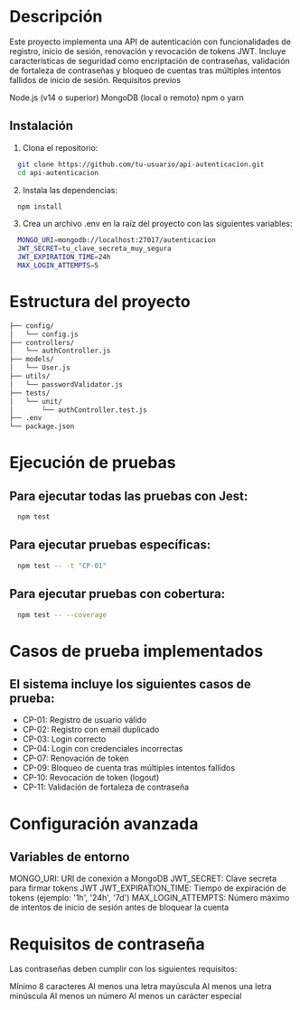 # Descripción
Este proyecto implementa una API de autenticación con funcionalidades de registro, inicio de sesión, renovación y revocación de tokens JWT. Incluye características de seguridad como encriptación de contraseñas, validación de fortaleza de contraseñas y bloqueo de cuentas tras múltiples intentos fallidos de inicio de sesión.
Requisitos previos

Node.js (v14 o superior)
MongoDB (local o remoto)
npm o yarn

## Instalación

1. Clona el repositorio:
```bash
  git clone https://github.com/tu-usuario/api-autenticacion.git
  cd api-autenticacion
```
2. Instala las dependencias:
```bash
  npm install
```
3. Crea un archivo .env en la raíz del proyecto con las siguientes variables:
```bash
  MONGO_URI=mongodb://localhost:27017/autenticacion
  JWT_SECRET=tu_clave_secreta_muy_segura
  JWT_EXPIRATION_TIME=24h
  MAX_LOGIN_ATTEMPTS=5
```
# Estructura del proyecto
```bash
├── config/
│   └── config.js
├── controllers/
│   └── authController.js
├── models/
│   └── User.js
├── utils/
│   └── passwordValidator.js
├── tests/
│   └── unit/
│       └── authController.test.js
├── .env
└── package.json
```
# Ejecución de pruebas
## Para ejecutar todas las pruebas con Jest:
```bash
  npm test
```
## Para ejecutar pruebas específicas:
```bash
  npm test -- -t "CP-01"
```
## Para ejecutar pruebas con cobertura:
```bash
  npm test -- --coverage
```

# Casos de prueba implementados
## El sistema incluye los siguientes casos de prueba:

- CP-01: Registro de usuario válido
- CP-02: Registro con email duplicado
- CP-03: Login correcto
- CP-04: Login con credenciales incorrectas
- CP-07: Renovación de token
- CP-09: Bloqueo de cuenta tras múltiples intentos fallidos
- CP-10: Revocación de token (logout)
- CP-11: Validación de fortaleza de contraseña

# Configuración avanzada
## Variables de entorno

MONGO_URI: URI de conexión a MongoDB
JWT_SECRET: Clave secreta para firmar tokens JWT
JWT_EXPIRATION_TIME: Tiempo de expiración de tokens (ejemplo: '1h', '24h', '7d')
MAX_LOGIN_ATTEMPTS: Número máximo de intentos de inicio de sesión antes de bloquear la cuenta

# Requisitos de contraseña
Las contraseñas deben cumplir con los siguientes requisitos:

Mínimo 8 caracteres
Al menos una letra mayúscula
Al menos una letra minúscula
Al menos un número
Al menos un carácter especial